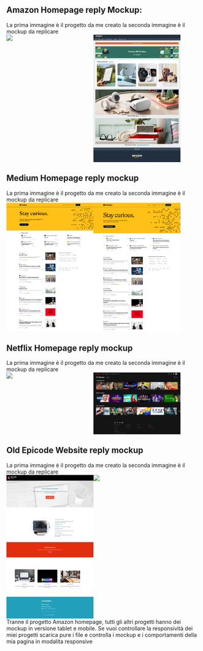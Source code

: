 <h2>Amazon Homepage reply Mockup:</h2>
    La prima immagine è il progetto da me creato la seconda immagine è il mockup da replicare
    <div style="display: flex;">    
        <img src="./Project Amazon Homepage/Amazon Page/assets/images/My Amazon Homepage.png" width="45%"/>
        <img src="./Project Amazon Homepage/Amazon Page/mockup.jpg" width="45%" />
    </div>    
<h2>Medium Homepage reply mockup</h2>
    La prima immagine è il progetto da me creato la seconda immagine è il mockup da replicare
    <div style="display: flex;">    
        <img src="./Project Medium Homepage Responsive/assets/imgs/My Medium project.png" width="45%"/>
        <img src="./Project Medium Homepage Responsive/Mockup/screencapture-desktop.png" width="45%" />
    </div>          
 <h2>Netflix Homepage reply mockup</h2>
    La prima immagine è il progetto da me creato la seconda immagine è il mockup da replicare
    <div style="display: flex;">    
        <img src="./Project Netflix-Fakeflix/assets/img/My Fakeflix Homepage.png" width="45%"/>
        <img src="./Project Netflix-Fakeflix/assets/img/netflix-home.png" width="45%" />
    </div>    
<h2>Old Epicode Website reply mockup</h2>
    La prima immagine è il progetto da me creato la seconda immagine è il mockup da replicare
    <div style="display: flex;">    
        <img src="./Project Old Epicode Website/Assets/images/My-Epicode-project.png" width="45%"/>
        <img src="./Project Old Epicode Website/Assets/Mockups/layout-desktop.png" width="45%" />
    </div>           
Tranne il progetto Amazon homepage, tutti gli altri progetti hanno dei mockup in versione tablet e mobile. Se vuoi controllare la responsività dei miei progetti scarica pure i file e controlla i mockup e i comportamenti della mia pagina in modalita responsive
